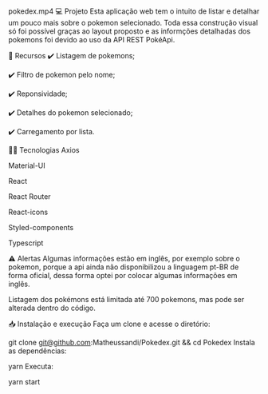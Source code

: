 

 pokedex.mp4 
💻 Projeto
Esta aplicação web tem o intuito de listar e detalhar um pouco mais sobre o pokemon selecionado. Toda essa construção visual só foi possível graças ao layout proposto e as informções detalhadas dos pokemons foi devido ao uso da API REST PokéApi.

📌 Recursos
✔️ Listagem de pokemons;

✔️ Filtro de pokemon pelo nome;

✔️ Reponsividade;

✔️ Detalhes do pokemon selecionado;

✔️ Carregamento por lista.

🧑‍💻 Tecnologias
Axios

Material-UI

React

React Router

React-icons

Styled-components

Typescript

⚠️ Alertas
Algumas informações estão em inglês, por exemplo sobre o pokemon, porque a api ainda não disponibilizou a linguagem pt-BR de forma oficial, dessa forma optei por colocar algumas informações em inglês.

Listagem dos pokémons está limitada até 700 pokemons, mas pode ser alterada dentro do código.

📥 Instalação e execução
Faça um clone e acesse o diretório:

git clone git@github.com:Matheussandi/Pokedex.git && cd Pokedex
Instala as dependências:

yarn
Executa:

yarn start
